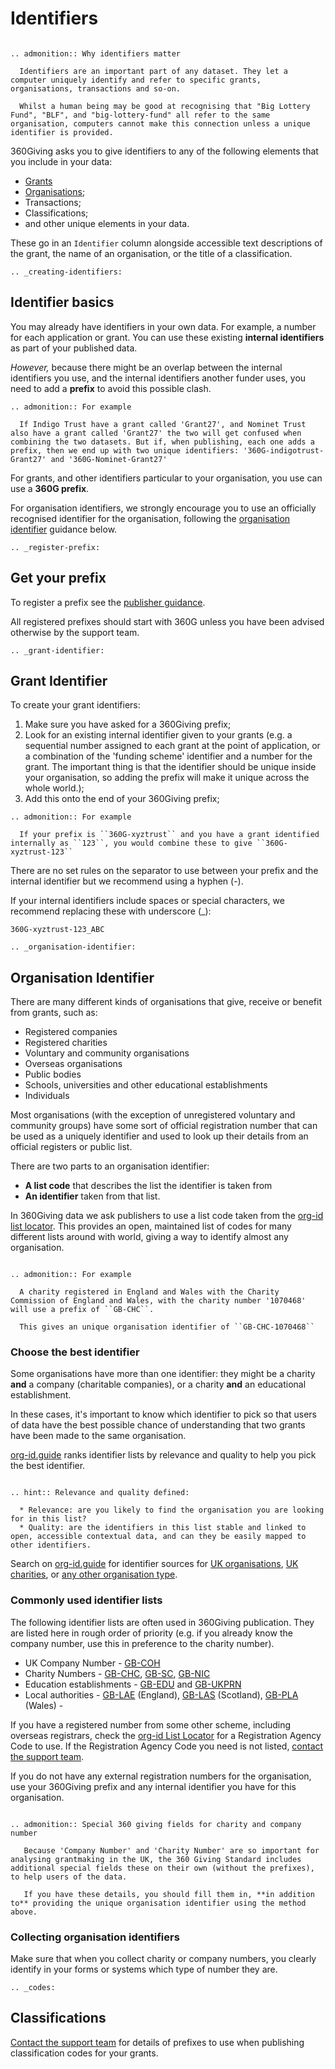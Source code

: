 # Identifiers

```eval_rst 

.. admonition:: Why identifiers matter

  Identifiers are an important part of any dataset. They let a computer uniquely identify and refer to specific grants, organisations, transactions and so-on. 

  Whilst a human being may be good at recognising that "Big Lottery Fund", "BLF", and "big-lottery-fund" all refer to the same organisation, computers cannot make this connection unless a unique identifier is provided. 

```

360Giving asks you to give identifiers to any of the following elements that you include in your data:

* [Grants](grant-identifier)
* [Organisations](organisation-identifier);
* Transactions; 
* Classifications;
* and other unique elements in your data.

These go in an ```Identifier``` column alongside accessible text descriptions of the grant, the name of an organisation, or the title of a classification.


```eval_rst
.. _creating-identifiers:
```

## Identifier basics

You may already have identifiers in your own data. For example, a number for each application or grant. You can use these existing **internal identifiers** as part of your published data. 

*However,* because there might be an overlap between the internal identifiers you use, and the internal identifiers another funder uses, you need to add a **prefix** to avoid this possible clash. 

```eval_rst
.. admonition:: For example

  If Indigo Trust have a grant called 'Grant27', and Nominet Trust also have a grant called 'Grant27' the two will get confused when combining the two datasets. But if, when publishing, each one adds a prefix, then we end up with two unique identifiers: '360G-indigotrust-Grant27' and '360G-Nominet-Grant27'
```

For grants, and other identifiers particular to your organisation, you use can use a **360G prefix**.

For organisation identifiers, we strongly encourage you to use an officially recognised identifier for the organisation, following the [organisation identifier](organisation-identifier) guidance below. 


```eval_rst
.. _register-prefix:
```

## Get your prefix

To register a prefix see the [publisher guidance](http://www.threesixtygiving.org/standard/register/).

All registered prefixes should start with 360G unless you have been advised otherwise by the support team. 

```eval_rst
.. _grant-identifier:
```

## Grant Identifier

To create your grant identifiers:

1. Make sure you have asked for a 360Giving prefix;
2. Look for an existing internal identifier given to your grants (e.g. a sequential number assigned to each grant at the point of application, or a combination of the 'funding scheme' identifier and a number for the grant. The important thing is that the identifier should be unique inside your organisation, so adding the prefix will make it unique across the whole world.);
3. Add this onto the end of your 360Giving prefix;

```eval_rst
.. admonition:: For example

  If your prefix is ``360G-xyztrust`` and you have a grant identified internally as ``123``, you would combine these to give ``360G-xyztrust-123``
```

  There are no set rules on the separator to use between your prefix and the internal identifier but we recommend using a hyphen (-).

  If your internal identifiers include spaces or special characters, we recommend replacing these with underscore (_):

  ``360G-xyztrust-123_ABC``

```eval_rst
.. _organisation-identifier:
```

## Organisation Identifier

There are many different kinds of organisations that give, receive or benefit from grants, such as:

* Registered companies
* Registered charities
* Voluntary and community organisations
* Overseas organisations
* Public bodies
* Schools, universities and other educational establishments
* Individuals

Most organisations (with the exception of unregistered voluntary and community groups) have some sort of official registration number that can be used as a uniquely identifier and used to look up their details from an official registers or public list. 

There are two parts to an organisation identifier:

* **A list code** that describes the list the identifier is taken from
* **An identifier** taken from that list.

In 360Giving data we ask publishers to use a list code taken from the [org-id list locator](http://org-id.guide/). This provides an open, maintained list of codes for many different lists around with world, giving a way to identify almost any organisation. 

```eval_rst

.. admonition:: For example

  A charity registered in England and Wales with the Charity Commission of England and Wales, with the charity number '1070468' will use a prefix of ``GB-CHC``. 

  This gives an unique organisation identifier of ``GB-CHC-1070468``

```

### Choose the best identifier

Some organisations have more than one identifier: they might be a charity **and** a company (charitable companies), or a charity **and** an educational establishment. 

In these cases, it's important to know which identifier to pick so that users of data have the best possible chance of understanding that two grants have been made to the same organisation. 

[org-id.guide](http://org-id.guide) ranks identifier lists by relevance and quality to help you pick the best identifier. 

```eval_rst

.. hint:: Relevance and quality defined: 

  * Relevance: are you likely to find the organisation you are looking for in this list?
  * Quality: are the identifiers in this list stable and linked to open, accessible contextual data, and can they be easily mapped to other identifiers.
```

Search on [org-id.guide](http://org-id.guide) for identifier sources for [UK organisations](http://org-id.guide/?structure=&coverage=GB&subnational=&sector=), [UK charities](http://org-id.guide/?structure=charity&coverage=GB&sector=), or [any other organisation type](http://org-id.guide/).

### Commonly used identifier lists

The following identifier lists are often used in 360Giving publication. They are listed here in rough order of priority (e.g. if you already know the company number, use this in preference to the charity number).

* UK Company Number - [GB-COH](http://org-id.guide/list/GB-COH)
* Charity Numbers - [GB-CHC](http://org-id.guide/list/GB-CHC), [GB-SC](http://org-id.guide/list/GB-SC), [GB-NIC](http://org-id.guide/list/GB-NIC)
* Education establishments - [GB-EDU](http://org-id.guide/list/GB-EDU) and [GB-UKPRN](http://org-id.guide/list/GB-UKPRN) 
* Local authorities - [GB-LAE](http://org-id.guide/list/GB-LAE) (England), [GB-LAS](http://org-id.guide/list/GB-LAS) (Scotland), [GB-PLA](http://org-id.guide/list/GB-PLA) (Wales)  - 

If you have a registered number from some other scheme, including overseas registrars, check the [org-id List Locator](http://org-id.guide/) for a Registration Agency Code to use. If the Registration Agency Code you need is not listed, [contact the support team](http://www.threesixtygiving.org/contact/).

If you do not have any external registration numbers for the organisation, use your 360Giving prefix and any internal identifier you have for this organisation.


```eval_rst

.. admonition:: Special 360 giving fields for charity and company number

   Because 'Company Number' and 'Charity Number' are so important for analysing grantmaking in the UK, the 360 Giving Standard includes additional special fields these on their own (without the prefixes), to help users of the data. 

   If you have these details, you should fill them in, **in addition to** providing the unique organisation identifier using the method above. 
```

### Collecting organisation identifiers

Make sure that when you collect charity or company numbers, you clearly identify in your forms or systems which type of number they are. 

```eval_rst
.. _codes:
```

## Classifications

[Contact the support team](http://www.threesixtygiving.org/contact/) for details of prefixes to use when publishing classification codes for your grants.
